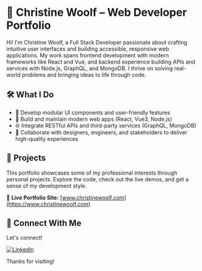 
# 🐺 Christine Woolf – Web Developer Portfolio

Hi! I'm Christine Woolf, a Full Stack Developer passionate about crafting intuitive user interfaces and building accessible, responsive web applications. My work spans frontend development with modern frameworks like React and Vue, and backend experience building APIs and services with Node.js, GraphQL, and MongoDB. I thrive on solving real-world problems and bringing ideas to life through code.

## 🛠 What I Do

- 🎨 Develop modular UI components and user-friendly features
- 🚀 Build and maintain modern web apps (React, Vue3, Node.js)
- 🌐 Integrate RESTful APIs and third-party services (GraphQL, MongoDB)
- 🔬 Collaborate with designers, engineers, and stakeholders to deliver high-quality experiences

## 📁 Projects

This portfolio showcases some of my professional interests through personal projects. Explore the code, check out the live demos, and get a sense of my development style.

🚀 **Live Portfolio Site:** [www.christinewoolf.com](https://www.christinewoolf.com)


## 🔗 Connect With Me

Let's connect!

[![LinkedIn](https://img.shields.io/badge/LinkedIn-Cici%20Woolf-blue?logo=linkedin&style=flat-square)](https://www.linkedin.com/in/christinewoolf/)

Thanks for visiting!
